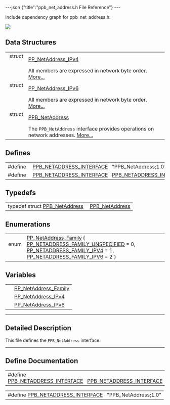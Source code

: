 ---json {"title":"ppb\_net\_address.h File Reference"} ---

Include dependency graph for ppb\_net\_address.h:

![](/docs/native-client/pepper_stable/c/ppb__net__address_8h__incl.png)

Data Structures
---------------

<table><tbody><tr class="odd"><td style="text-align: right;">struct  </td><td><a href="/docs/native-client/pepper_stable/c/struct_p_p___net_address___i_pv4/" class="el">PP_NetAddress_IPv4</a></td></tr><tr class="even"><td style="text-align: right;"> </td><td>All members are expressed in network byte order. <a href="/docs/native-client/pepper_stable/c/struct_p_p___net_address___i_pv4#details">More...</a><br />
</td></tr><tr class="odd"><td style="text-align: right;">struct  </td><td><a href="/docs/native-client/pepper_stable/c/struct_p_p___net_address___i_pv6/" class="el">PP_NetAddress_IPv6</a></td></tr><tr class="even"><td style="text-align: right;"> </td><td>All members are expressed in network byte order. <a href="/docs/native-client/pepper_stable/c/struct_p_p___net_address___i_pv6#details">More...</a><br />
</td></tr><tr class="odd"><td style="text-align: right;">struct  </td><td><a href="/docs/native-client/pepper_stable/c/struct_p_p_b___net_address__1__0/" class="el">PPB_NetAddress</a></td></tr><tr class="even"><td style="text-align: right;"> </td><td>The <code>PPB_NetAddress</code> interface provides operations on network addresses. <a href="/docs/native-client/pepper_stable/c/struct_p_p_b___net_address__1__0#details">More...</a><br />
</td></tr></tbody></table>

Defines
-------

<table><tbody><tr class="odd"><td style="text-align: right;">#define </td><td><a href="/docs/native-client/pepper_stable/c/ppb__net__address_8h#aa487d14ecdf0f4ce95f95f429599b940" class="el">PPB_NETADDRESS_INTERFACE</a>   "PPB_NetAddress;1.0"</td></tr><tr class="even"><td style="text-align: right;">#define </td><td><a href="/docs/native-client/pepper_stable/c/ppb__net__address_8h#a4797048cd8b1d0ab96d600d0f2003f88" class="el">PPB_NETADDRESS_INTERFACE</a>   <a href="/docs/native-client/pepper_stable/c/ppb__net__address_8h#aa487d14ecdf0f4ce95f95f429599b940" class="el">PPB_NETADDRESS_INTERFACE</a></td></tr></tbody></table>

Typedefs
--------

<table><tbody><tr class="odd"><td style="text-align: right;">typedef struct <a href="/docs/native-client/pepper_stable/c/struct_p_p_b___net_address__1__0/" class="el">PPB_NetAddress</a> </td><td><a href="/docs/native-client/pepper_stable/c/group___interfaces#gad6c325ff5a0a74f318a680971d0a7c52" class="el">PPB_NetAddress</a></td></tr></tbody></table>

Enumerations
------------

<table><tbody><tr class="odd"><td style="text-align: right;">enum  </td><td><a href="/docs/native-client/pepper_stable/c/group___enums#ga43636bcadf9aa312a4c345d210ae6c55" class="el">PP_NetAddress_Family</a> { <a href="/docs/native-client/pepper_stable/c/group___enums#gga43636bcadf9aa312a4c345d210ae6c55a2aef50ef77ad0122b649f0b9ac4c41bc" class="el">PP_NETADDRESS_FAMILY_UNSPECIFIED</a> = 0, <a href="/docs/native-client/pepper_stable/c/group___enums#gga43636bcadf9aa312a4c345d210ae6c55a054684e064e8d819f8b2d80640196585" class="el">PP_NETADDRESS_FAMILY_IPV4</a> = 1, <a href="/docs/native-client/pepper_stable/c/group___enums#gga43636bcadf9aa312a4c345d210ae6c55aa70bb3acced932eb4fe7df3aae85c27a" class="el">PP_NETADDRESS_FAMILY_IPV6</a> = 2 }</td></tr></tbody></table>

Variables
---------

<table><tbody><tr class="odd"><td style="text-align: right;"> </td><td><a href="/docs/native-client/pepper_stable/c/group___enums#ga43636bcadf9aa312a4c345d210ae6c55" class="el">PP_NetAddress_Family</a></td></tr><tr class="even"><td style="text-align: right;"> </td><td><a href="/docs/native-client/pepper_stable/c/group___structs#ga34eaf167d3bf1a00281de167719ca604" class="el">PP_NetAddress_IPv4</a></td></tr><tr class="odd"><td style="text-align: right;"> </td><td><a href="/docs/native-client/pepper_stable/c/group___structs#ga1301bb0d95a4b2e8907002b3bdc8f6d9" class="el">PP_NetAddress_IPv6</a></td></tr></tbody></table>

------------------------------------------------------------------------

<span id="details" class="anchor" style="margin: 0;"></span>

Detailed Description
--------------------

This file defines the `PPB_NetAddress` interface.

------------------------------------------------------------------------

Define Documentation
--------------------

<span id="a4797048cd8b1d0ab96d600d0f2003f88" class="anchor" style="margin: 0;"></span>

<table><tbody><tr class="odd"><td>#define <a href="/docs/native-client/pepper_stable/c/ppb__net__address_8h#a4797048cd8b1d0ab96d600d0f2003f88" class="el">PPB_NETADDRESS_INTERFACE</a>   <a href="/docs/native-client/pepper_stable/c/ppb__net__address_8h#aa487d14ecdf0f4ce95f95f429599b940" class="el">PPB_NETADDRESS_INTERFACE</a></td></tr></tbody></table>

<span id="aa487d14ecdf0f4ce95f95f429599b940" class="anchor" style="margin: 0;"></span>

<table><tbody><tr class="odd"><td>#define <a href="/docs/native-client/pepper_stable/c/ppb__net__address_8h#aa487d14ecdf0f4ce95f95f429599b940" class="el">PPB_NETADDRESS_INTERFACE</a>   "PPB_NetAddress;1.0"</td></tr></tbody></table>
